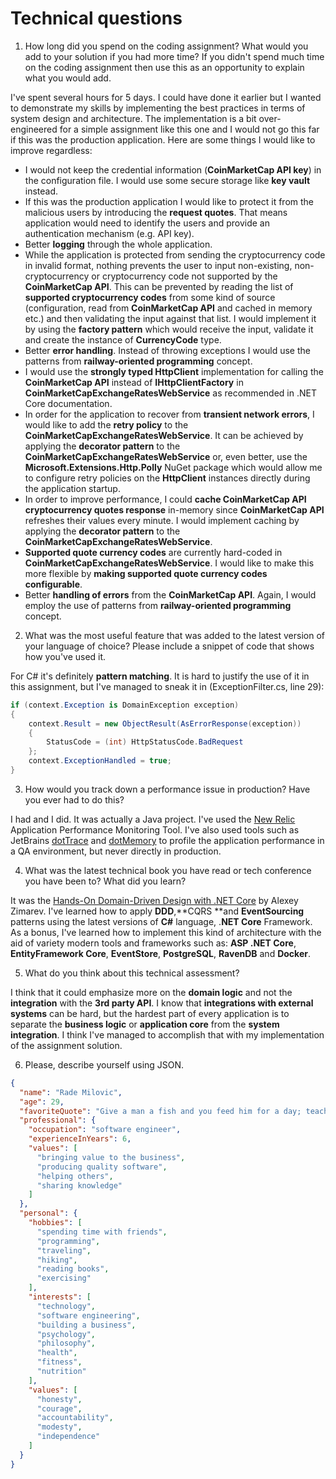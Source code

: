 # Technical questions

1. How long did you spend on the coding assignment? What would you add to your solution if you had more time? If you didn't spend much time on the coding assignment then use this as an opportunity to explain what you would add.

I've spent several hours for 5 days. I could have done it earlier but I wanted to demonstrate my skills by implementing the
best practices in terms of system design and architecture. The implementation is a bit over-engineered for a simple assignment like this one and I would not go this far if this was the production application. Here are some things I would like to improve regardless:

 * I would not keep the credential information (**CoinMarketCap API key**) in the configuration file. I would use some secure storage like **key vault** instead.
 * If this was the production application I would like to protect it from the malicious users by introducing the **request quotes**. That means application would need to identify the users and provide an authentication mechanism (e.g. API key).
 * Better **logging** through the whole application.
 * While the application is protected from sending the cryptocurrency code in invalid format, nothing prevents the user to input non-existing, non-cryptocurrency or cryptocurrency code not supported by the **CoinMarketCap API**. This can be prevented by reading the list of **supported cryptocurrency codes** from some kind of source (configuration, read from **CoinMarketCap API** and cached in memory etc.) and then validating the input against that list. I would implement it by using the **factory pattern** which would receive the input, validate it and create the instance of **CurrencyCode** type.
 * Better **error handling**. Instead of throwing exceptions I would use the patterns from **railway-oriented programming** concept.
 * I would use the **strongly typed HttpClient** implementation for calling the **CoinMarketCap API** instead of **IHttpClientFactory** in **CoinMarketCapExchangeRatesWebService** as recommended in .NET Core documentation.
 * In order for the application to recover from **transient network errors**, I would like to add the **retry policy** to the **CoinMarketCapExchangeRatesWebService**. It can be achieved by applying the **decorator pattern** to the **CoinMarketCapExchangeRatesWebService** or, even better, use the **Microsoft.Extensions.Http.Polly** NuGet package which would allow me to configure retry policies on the **HttpClient** instances directly during the application startup.
 * In order to improve performance, I could **cache CoinMarketCap API cryptocurrency quotes response** in-memory since **CoinMarketCap API** refreshes their values every minute. I would implement caching by applying the **decorator pattern** to the **CoinMarketCapExchangeRatesWebService**.
 * **Supported quote currency codes** are currently hard-coded in **CoinMarketCapExchangeRatesWebService**. I would like to make this more flexible by **making supported quote currency codes configurable**.
 * Better **handling of errors** from the **CoinMarketCap API**. Again, I would employ the use of patterns from **railway-oriented programming** concept.

2. What was the most useful feature that was added to the latest version of your language of choice? Please include a snippet of code that shows how you've used it. 

For C# it's definitely **pattern matching**. It is hard to justify the use of it in this assignment, but I've managed to sneak it in (ExceptionFilter.cs, line 29):

```cs
if (context.Exception is DomainException exception)
{
    context.Result = new ObjectResult(AsErrorResponse(exception))
    {
        StatusCode = (int) HttpStatusCode.BadRequest
    };
    context.ExceptionHandled = true;
}
```

3. How would you track down a performance issue in production? Have you ever had to do this?

I had and I did. It was actually a Java project. I've used the [New Relic](https://newrelic.com/) Application Performance Monitoring Tool. I've also used tools such as JetBrains [dotTrace](https://www.jetbrains.com/profiler/) and [dotMemory](https://www.jetbrains.com/dotmemory/)  to profile the application performance in a QA environment, but never directly in production.

4. What was the latest technical book you have read or tech conference you have been to? What did you learn?

It was the [Hands-On Domain-Driven Design with .NET Core](https://www.amazon.com/gp/product/1788834097/ref=dbs_a_def_rwt_bibl_vppi_i0) by Alexey Zimarev. I've learned how to apply **DDD**,**CQRS **and **EventSourcing** patterns using the latest versions of **C#** language, .**NET Core** Framework. 
As a bonus, I've learned how to implement this kind of architecture with the aid of variety modern tools and frameworks such as: **ASP .NET Core**, **EntityFramework Core**, **EventStore**,  **PostgreSQL**, **RavenDB** and **Docker**. 

5. What do you think about this technical assessment?

I think that it could emphasize more on the **domain logic** and not the **integration** with the **3rd party API**. I know that **integrations with external systems** can be hard, but the hardest part of every application is to separate the **business logic** or **application core** from the **system integration**. I think I've managed to accomplish that with my implementation of the assignment solution.

6. Please, describe yourself using JSON. 

```json
{
  "name": "Rade Milovic",
  "age": 29,
  "favoriteQuote": "Give a man a fish and you feed him for a day; teach a man to fish and you feed him for a lifetime.",
  "professional": {
    "occupation": "software engineer",
    "experienceInYears": 6,
    "values": [
      "bringing value to the business",
      "producing quality software",
      "helping others",
      "sharing knowledge"
    ]
  },
  "personal": {
    "hobbies": [
      "spending time with friends",
      "programming",
      "traveling",
      "hiking",
      "reading books",
      "exercising"
    ],
    "interests": [
      "technology",
      "software engineering",
      "building a business",
      "psychology",
      "philosophy",
      "health",
      "fitness",
      "nutrition"
    ],
    "values": [
      "honesty",
      "courage",
      "accountability",
      "modesty",
      "independence"
    ]
  }
}
```